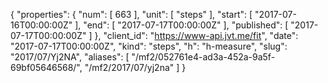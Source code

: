 {
  "properties": {
    "num": [
      663
    ],
    "unit": [
      "steps"
    ],
    "start": [
      "2017-07-16T00:00:00Z"
    ],
    "end": [
      "2017-07-17T00:00:00Z"
    ],
    "published": [
      "2017-07-17T00:00:00Z"
    ]
  },
  "client_id": "https://www-api.jvt.me/fit",
  "date": "2017-07-17T00:00:00Z",
  "kind": "steps",
  "h": "h-measure",
  "slug": "2017/07/Yj2NA",
  "aliases": [
    "/mf2/052761e4-ad3a-452a-9a5f-69bf05646568/",
    "/mf2/2017/07/yj2na"
  ]
}

